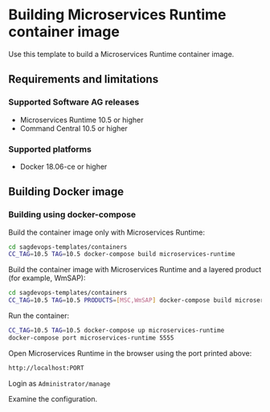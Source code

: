 <!-- Copyright 2013 - 2018 Software AG, Darmstadt, Germany and/or its licensors

   SPDX-License-Identifier: Apache-2.0

    Licensed under the Apache License, Version 2.0 (the "License");
    you may not use this file except in compliance with the License.
    You may obtain a copy of the License at

        http://www.apache.org/licenses/LICENSE-2.0

    Unless required by applicable law or agreed to in writing, software
    distributed under the License is distributed on an "AS IS" BASIS,
     WITHOUT WARRANTIES OR CONDITIONS OF ANY KIND, either express or implied.
     See the License for the specific language governing permissions and

     limitations under the License.                                                  

-->

# Building Microservices Runtime container image

Use this template to build a Microservices Runtime container image.

## Requirements and limitations

### Supported Software AG releases

* Microservices Runtime 10.5 or higher
* Command Central 10.5 or higher

### Supported platforms

* Docker 18.06-ce or higher

## Building Docker image

### Building using docker-compose

Build the container image only with Microservices Runtime:

```bash
cd sagdevops-templates/containers
CC_TAG=10.5 TAG=10.5 docker-compose build microservices-runtime
```

Build the container image with Microservices Runtime and a layered product (for example, WmSAP):

```bash
cd sagdevops-templates/containers
CC_TAG=10.5 TAG=10.5 PRODUCTS=[MSC,WmSAP] docker-compose build microservices-runtime
```

Run the container:

```bash
CC_TAG=10.5 TAG=10.5 docker-compose up microservices-runtime
docker-compose port microservices-runtime 5555
```

Open Microservices Runtime in the browser using the port printed above:

```bash
http://localhost:PORT
```

Login as `Administrator/manage`

Examine the configuration.
